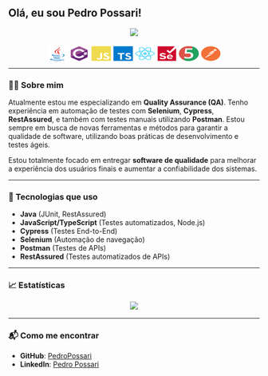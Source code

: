 ## Olá, eu sou Pedro Possari!

<div align="center">
  <a href="https://github.com/PedroPossari">
    <img height="180em" src="https://github-readme-stats.vercel.app/api/top-langs/?username=pedropossari&layout=compact&langs_count=7&theme=dracula"/>
  </a>

  <div style="display: inline_block"><br>
    <img align="center" alt="Java" height="30" width="40" src="https://raw.githubusercontent.com/devicons/devicon/master/icons/java/java-original.svg">
    <img align="center" alt="C#" height="30" width="40" src="https://raw.githubusercontent.com/devicons/devicon/master/icons/csharp/csharp-original.svg">
    <img align="center" alt="JavaScript" height="30" width="40" src="https://raw.githubusercontent.com/devicons/devicon/master/icons/javascript/javascript-plain.svg">
    <img align="center" alt="TypeScript" height="30" width="40" src="https://raw.githubusercontent.com/devicons/devicon/master/icons/typescript/typescript-plain.svg">
    <img align="center" alt="React" height="30" width="40" src="https://raw.githubusercontent.com/devicons/devicon/master/icons/react/react-original.svg">
    <img align="center" alt="Selenium" height="30" width="40" src="https://raw.githubusercontent.com/devicons/devicon/master/icons/selenium/selenium-original.svg">
    <img align="center" alt="JUnit" height="30" width="40" src="https://raw.githubusercontent.com/devicons/devicon/master/icons/junit/junit-original.svg">
    <img align="center" alt="Postman" height="30" width="40" src="https://raw.githubusercontent.com/devicons/devicon/master/icons/postman/postman-original.svg">
  </div>
</div>

---

### 🧑‍💻 Sobre mim

Atualmente estou me especializando em **Quality Assurance (QA)**. Tenho experiência em automação de testes com **Selenium**, **Cypress**, **RestAssured**, e também com testes manuais utilizando **Postman**. Estou sempre em busca de novas ferramentas e métodos para garantir a qualidade de software, utilizando boas práticas de desenvolvimento e testes ágeis.

Estou totalmente focado em entregar **software de qualidade** para melhorar a experiência dos usuários finais e aumentar a confiabilidade dos sistemas.

---

### 🔧 Tecnologias que uso

- **Java** (JUnit, RestAssured)
- **JavaScript/TypeScript** (Testes automatizados, Node.js)
- **Cypress** (Testes End-to-End)
- **Selenium** (Automação de navegação)
- **Postman** (Testes de APIs)
- **RestAssured** (Testes automatizados de APIs)
---

### 📈 Estatísticas

<div align="center">
  <img height="180em" src="https://github-readme-stats.vercel.app/api?username=pedropossari&show_icons=true&hide_title=true&count_private=true&hide=prs&theme=dracula"/>
</div>

---

### 📬 Como me encontrar

- **GitHub**: [PedroPossari](https://github.com/PedroPossari)
- **LinkedIn**: [Pedro Possari](https://www.linkedin.com/in/pedro-possari/)
